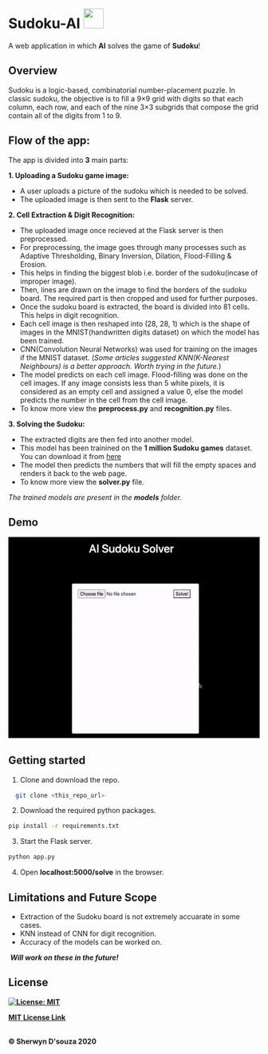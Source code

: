 # Sudoku-AI <img src="https://image.flaticon.com/icons/png/512/1501/1501686.png" height="40px" width="40px"/>

A web application in which <b>AI</b> solves the game of <b>Sudoku</b>!

## Overview

Sudoku is a logic-based, combinatorial number-placement puzzle. In classic sudoku, the objective is to fill a 9×9 grid with digits so that each column, each row, and each of the nine 3×3 subgrids that compose the grid contain all of the digits from 1 to 9.

## Flow of the app:

The app is divided into <b>3</b> main parts:

<b>1. Uploading a Sudoku game image:</b>
<ul>
  <li>A user uploads a picture of the sudoku which is needed to be solved.</li>
  <li>The uploaded image is then sent to the <b>Flask</b> server.</li>
</ul>

<b>2. Cell Extraction & Digit Recognition:</b>
<ul>
  <li>The uploaded image once recieved at the Flask server is then preprocessed.</li>
  <li>For preprocessing, the image goes through many processes such as Adaptive Thresholding, Binary Inversion, Dilation, Flood-Filling & Erosion.</li>
  <li>This helps in finding the biggest blob i.e. border of the sudoku(incase of improper image).</li>
  <li>Then, lines are drawn on the image to find the borders of the sudoku board. The required part is then cropped and used for further purposes.</li>
  <li>Once the sudoku board is extracted, the board is divided into 81 cells. This helps in digit recognition.</li>
  <li>Each cell image is then reshaped into (28, 28, 1) which is the shape of images in the MNIST(handwritten digits dataset) on which the model has been trained.</li>
  <li>CNN(Convolution Neural Networks) was used for training on the images if the MNIST dataset. (<i>Some articles suggested KNN(K-Nearest Neighbours) is a better approach. Worth trying in the future.</i>)</li>
  <li>The model predicts on each cell image. Flood-filling was done on the cell images. If any image consists less than 5 white pixels, it is considered as an empty cell and assigned a value 0, else the model predicts the number in the cell from the cell image.</li>
  <li>To know more view the <b>preprocess.py</b> and <b>recognition.py</b> files.</li>
</ul>

<b>3. Solving the Sudoku:</b>
<ul>
  <li>The extracted digits are then fed into another model.</li>
  <li>This model has been trainined on the <b>1 million Sudoku games</b> dataset. You can download it from <a href="https://www.kaggle.com/bryanpark/sudoku/download">here</a></li>
  <li>The model then predicts the numbers that will fill the empty spaces and renders it back to the web page.</li>
  <li>To know more view the <b>solver.py</b> file.</li>
</ul>

<i>The trained models are present in the <b>models</b> folder.</i>

## Demo

![](assets/demo.gif)

## Getting started

1. Clone and download the repo.
```bash
  git clone <this_repo_url>
```

2. Download the required python packages.
```bash
pip install -r requirements.txt
```

3. Start the Flask server.
```bash
python app.py
```

4. Open <b>localhost:5000/solve</b> in the browser.

## Limitations and Future Scope

<ul>
  <li>Extraction of the Sudoku board is not extremely accuarate in some cases.</li>
  <li>KNN instead of CNN for digit recognition.</li>
  <li>Accuracy of the models can be worked on.</li>
</ul>

&nbsp;<b><i>Will work on these in the future!</i><b>

## License

[![License: MIT](https://img.shields.io/badge/License-MIT-yellow.svg)](https://opensource.org/licenses/MIT)

[MIT License Link](https://github.com/sherwyn11/Sudoku-AI/blob/master/LICENSE)

<br>
&copy; Sherwyn D'souza 2020
